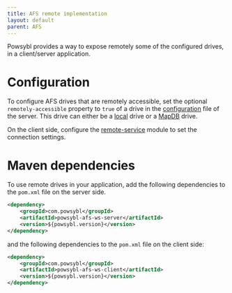 ```yaml
---
title: AFS remote implementation
layout: default
parent: AFS
---
```


Powsybl provides a way to expose remotely some of the configured drives, in a client/server application. 

# Configuration
To configure AFS drives that are remotely accessible, set the optional `remotely-accessible` property to `true` of a drive
in the [configuration](../configuration/modules/index.md) file of the server. This drive can either be a [local](afs-local.md)
drive or a [MapDB](afs-mapdb.md) drive.

On the client side, configure the [remote-service](../configuration/modules/remote-service.md) module to set the connection
settings.

# Maven dependencies
To use remote drives in your application, add the following dependencies to the `pom.xml` file on the server side.
```xml
<dependency>
    <groupId>com.powsybl</groupId>
    <artifactId>powsybl-afs-ws-server</artifactId>
    <version>${powsybl.version}</version>
</dependency>
```

and the following dependencies to the `pom.xml` file on the client side:
```xml
<dependency>
    <groupId>com.powsybl</groupId>
    <artifactId>powsybl-afs-ws-client</artifactId>
    <version>${powsybl.version}</version>
</dependency>
```
